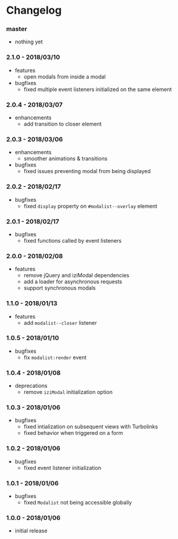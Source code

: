 # Changelog

### master

* nothing yet

### 2.1.0 - 2018/03/10

* features
    * open modals from inside a modal
* bugfixes
    * fixed multiple event listeners initialized on the same element

### 2.0.4 - 2018/03/07

* enhancements
    * add transition to closer element

### 2.0.3 - 2018/03/06

* enhancements
    * smoother animations & transitions
* bugfixes
    * fixed issues preventing modal from being displayed

### 2.0.2 - 2018/02/17

* bugfixes
    * fixed `display` property on `#modalist--overlay` element

### 2.0.1 - 2018/02/17

* bugfixes
    * fixed functions called by event listeners

### 2.0.0 - 2018/02/08

* features
    * remove jQuery and iziModal dependencies
    * add a loader for asynchronous requests
    * support synchronous modals

### 1.1.0 - 2018/01/13

* features
    * add `modalist--closer` listener

### 1.0.5 - 2018/01/10

* bugfixes
    * fix `modalist:render` event

### 1.0.4 - 2018/01/08

* deprecations
    * remove `iziModal` initialization option

### 1.0.3 - 2018/01/06

* bugfixes
    * fixed intialization on subsequent views with Turbolinks
    * fixed behavior when triggered on a form

### 1.0.2 - 2018/01/06

* bugfixes
    * fixed event listener initialization

### 1.0.1 - 2018/01/06

* bugfixes
    * fixed `Modalist` not being accessible globally

### 1.0.0 - 2018/01/06

* initial release
